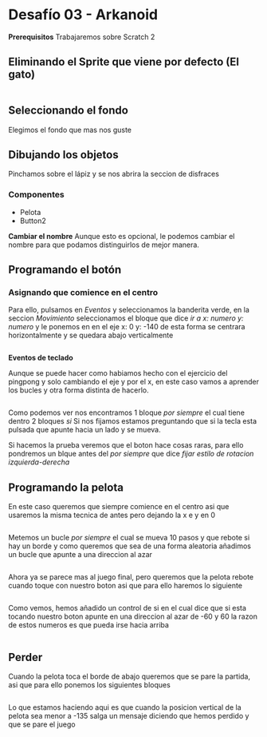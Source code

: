 # Desafío 03 - Arkanoid

**Prerequisitos**
Trabajaremos sobre Scratch 2

## Eliminando el Sprite que viene por defecto (El gato)

<img :src="$withBase('/img/Pasted image 20220214192118.png')">

## Seleccionando el fondo
Elegimos el fondo que mas nos guste

## Dibujando los objetos

Pinchamos sobre el lápiz y se nos abrira la seccion de disfraces
<img :src="$withBase('/img/Pasted image 20220214192229.png')">

### Componentes
- Pelota
-  Button2
  
**Cambiar el nombre**
Aunque esto es opcional, le podemos cambiar el nombre para que podamos distinguirlos de mejor manera.

## Programando el botón
### Asignando que comience en el centro
Para ello, pulsamos en _Eventos_ y seleccionamos la banderita verde, en la seccion _Movimiento_ seleccionamos el bloque que dice _ir a x: numero y: numero_ y le ponemos en en el eje x: 0 y: -140 de esta forma se centrara horizontalmente y se quedara abajo verticalmente

<img :src="$withBase('/img/Pasted image 20220217121521.png')">

**Eventos de teclado**

Aunque se puede hacer como habiamos hecho con el ejercicio del pingpong y solo cambiando el eje y por el x, en este caso vamos a aprender los bucles y otra forma distinta de hacerlo.

<img :src="$withBase('/img/Pasted image 20220217123642.png')">


Como podemos ver nos encontramos 1 bloque _por siempre_ el cual tiene dentro 2 bloques _si_ Si nos fijamos estamos preguntando que si la tecla esta pulsada que apunte hacia un lado y se mueva.

Si hacemos la prueba veremos que el boton hace cosas raras, para ello pondremos un blque antes del _por siempre_ que dice _fijar estilo de rotacion izquierda-derecha_

## Programando la pelota

En este caso queremos que siempre comience en el centro asi que usaremos la misma tecnica de antes pero dejando la x e y en 0

<img :src="$withBase('/img/Pasted image 20220217124120.png')">

Metemos un bucle _por siempre_ el cual se mueva 10 pasos y que rebote si hay un borde y como queremos que sea de una forma aleatoria añadimos un bucle que apunte a una direccion al azar

<img :src="$withBase('/img/Pasted image 20220217124435.png')">

Ahora ya se parece mas al juego final, pero queremos que la pelota rebote cuando toque con nuestro boton asi que para ello haremos lo siguiente


<img :src="$withBase('/img/Pasted image 20220217124755.png')">

Como vemos, hemos añadido un control de si en el cual dice que si esta tocando nuestro boton apunte en una direccion al azar de -60 y 60 la razon de estos numeros es que pueda irse hacia arriba

<img :src="$withBase('/img/Pasted image 20220217125301.png')">

## Perder

Cuando la pelota toca el borde de abajo queremos que se pare la partida, asi que para ello ponemos los siguientes bloques

<img :src="$withBase('/img/Pasted image 20220217125402.png')">

Lo que estamos haciendo aqui es que cuando la posicion vertical de la pelota sea menor a -135 salga un mensaje diciendo que hemos perdido y que se pare el juego
